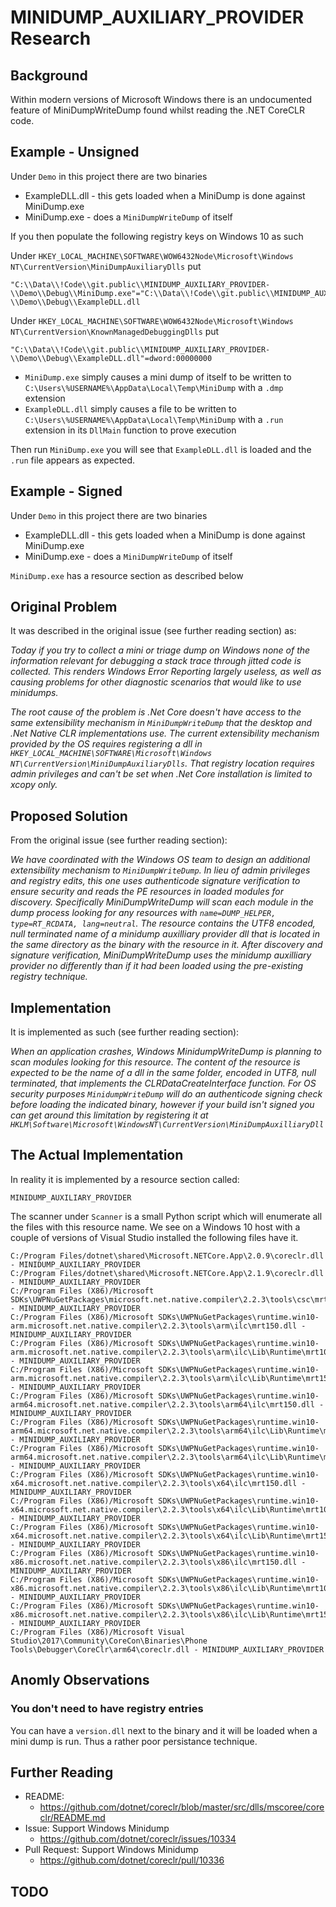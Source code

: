 # MINIDUMP_AUXILIARY_PROVIDER Research

## Background
Within modern versions of Microsoft Windows there is an undocumented feature of MiniDumpWriteDump found whilst reading the .NET CoreCLR code.

## Example - Unsigned 

Under `Demo` in this project there are two binaries
* ExampleDLL.dll - this gets loaded when a MiniDump is done against MiniDump.exe
* MiniDump.exe - does a `MiniDumpWriteDump` of itself

If you then populate the following registry keys on Windows 10 as such

Under `HKEY_LOCAL_MACHINE\SOFTWARE\WOW6432Node\Microsoft\Windows NT\CurrentVersion\MiniDumpAuxiliaryDlls` put
```
"C:\\Data\\!Code\\git.public\\MINIDUMP_AUXILIARY_PROVIDER-\\Demo\\Debug\\MiniDump.exe"="C:\\Data\\!Code\\git.public\\MINIDUMP_AUXILIARY_PROVIDER-\\Demo\\Debug\\ExampleDLL.dll
```

Under `HKEY_LOCAL_MACHINE\SOFTWARE\WOW6432Node\Microsoft\Windows NT\CurrentVersion\KnownManagedDebuggingDlls` put
```
"C:\\Data\\!Code\\git.public\\MINIDUMP_AUXILIARY_PROVIDER-\\Demo\\Debug\\ExampleDLL.dll"=dword:00000000
```

* `MiniDump.exe` simply causes a mini dump of itself to be written to `C:\Users\%USERNAME%\AppData\Local\Temp\MiniDump` with a `.dmp` extension
* `ExampleDLL.dll` simply causes a file to be written to `C:\Users\%USERNAME%\AppData\Local\Temp\MiniDump` with a `.run` extension in its `DllMain` function to prove execution

Then run `MiniDump.exe` you will see that `ExampleDLL.dll` is loaded and the `.run` file appears as expected.

## Example - Signed

 Under `Demo` in this project there are two binaries
* ExampleDLL.dll - this gets loaded when a MiniDump is done against MiniDump.exe
* MiniDump.exe - does a `MiniDumpWriteDump` of itself

`MiniDump.exe` has a resource section as described below

## Original Problem
It was described in the original issue (see further reading section) as:

_Today if you try to collect a mini or triage dump on Windows none of the information relevant for debugging a stack trace through jitted code is collected. This renders Windows Error Reporting largely useless, as well as causing problems for other diagnostic scenarios that would like to use minidumps._

_The root cause of the problem is .Net Core doesn't have access to the same extensibility mechanism in `MiniDumpWriteDump` that the desktop and .Net Native CLR implementations use. The current extensibility mechanism provided by the OS requires registering a dll in `HKEY_LOCAL_MACHINE\SOFTWARE\Microsoft\Windows NT\CurrentVersion\MiniDumpAuxiliaryDlls`. That registry location requires admin privileges and can't be set when .Net Core installation is limited to xcopy only._

## Proposed Solution

From the original issue (see further reading section):

_We have coordinated with the Windows OS team to design an additional extensibility mechanism to `MiniDumpWriteDump`. In lieu of admin privileges and registry edits, this one uses authenticode signature verification to ensure security and reads the PE resources in loaded modules for discovery. Specifically MiniDumpWriteDump will scan each module in the dump process looking for any resources with `name=DUMP_HELPER, type=RT_RCDATA, lang=neutral`. The resource contains the UTF8 encoded, null terminated name of a minidump auxilliary provider dll that is located in the same directory as the binary with the resource in it. After discovery and signature verification, MiniDumpWriteDump uses the minidump auxilliary provider no differently than if it had been loaded using the pre-existing registry technique._

## Implementation
It is implemented as such (see further reading section):

_When an application crashes, Windows MinidumpWriteDump is planning to scan modules looking for this resource. The content of the resource is expected to be the name of a dll in the same folder, encoded in UTF8, null terminated, that implements the CLRDataCreateInterface function. For OS security purposes `MinidumpWriteDump` will do an authenticode signing check before loading the indicated binary, however if your build isn't signed you can get around this limitation by registering it at `HKLM\Software\Microsoft\WindowsNT\CurrentVersion\MiniDumpAuxilliaryDll`_

## The Actual Implementation
In reality it is implemented by a resource section called:

`MINIDUMP_AUXILIARY_PROVIDER`

The scanner under `Scanner` is a small Python script which will enumerate all the files with this resource name. We see on a Windows 10 host with a couple of versions of Visual Studio installed the following files have it.

```
C:/Program Files/dotnet\shared\Microsoft.NETCore.App\2.0.9\coreclr.dll - MINIDUMP_AUXILIARY_PROVIDER
C:/Program Files/dotnet\shared\Microsoft.NETCore.App\2.1.9\coreclr.dll - MINIDUMP_AUXILIARY_PROVIDER
C:/Program Files (X86)/Microsoft SDKs\UWPNuGetPackages\microsoft.net.native.compiler\2.2.3\tools\csc\mrt150.dll - MINIDUMP_AUXILIARY_PROVIDER
C:/Program Files (X86)/Microsoft SDKs\UWPNuGetPackages\runtime.win10-arm.microsoft.net.native.compiler\2.2.3\tools\arm\ilc\mrt150.dll - MINIDUMP_AUXILIARY_PROVIDER
C:/Program Files (X86)/Microsoft SDKs\UWPNuGetPackages\runtime.win10-arm.microsoft.net.native.compiler\2.2.3\tools\arm\ilc\Lib\Runtime\mrt100_app.dll - MINIDUMP_AUXILIARY_PROVIDER
C:/Program Files (X86)/Microsoft SDKs\UWPNuGetPackages\runtime.win10-arm.microsoft.net.native.compiler\2.2.3\tools\arm\ilc\Lib\Runtime\mrt150.dll - MINIDUMP_AUXILIARY_PROVIDER
C:/Program Files (X86)/Microsoft SDKs\UWPNuGetPackages\runtime.win10-arm64.microsoft.net.native.compiler\2.2.3\tools\arm64\ilc\mrt150.dll - MINIDUMP_AUXILIARY_PROVIDER
C:/Program Files (X86)/Microsoft SDKs\UWPNuGetPackages\runtime.win10-arm64.microsoft.net.native.compiler\2.2.3\tools\arm64\ilc\Lib\Runtime\mrt100_app.dll - MINIDUMP_AUXILIARY_PROVIDER
C:/Program Files (X86)/Microsoft SDKs\UWPNuGetPackages\runtime.win10-arm64.microsoft.net.native.compiler\2.2.3\tools\arm64\ilc\Lib\Runtime\mrt150.dll - MINIDUMP_AUXILIARY_PROVIDER
C:/Program Files (X86)/Microsoft SDKs\UWPNuGetPackages\runtime.win10-x64.microsoft.net.native.compiler\2.2.3\tools\x64\ilc\mrt150.dll - MINIDUMP_AUXILIARY_PROVIDER
C:/Program Files (X86)/Microsoft SDKs\UWPNuGetPackages\runtime.win10-x64.microsoft.net.native.compiler\2.2.3\tools\x64\ilc\Lib\Runtime\mrt100_app.dll - MINIDUMP_AUXILIARY_PROVIDER
C:/Program Files (X86)/Microsoft SDKs\UWPNuGetPackages\runtime.win10-x64.microsoft.net.native.compiler\2.2.3\tools\x64\ilc\Lib\Runtime\mrt150.dll - MINIDUMP_AUXILIARY_PROVIDER
C:/Program Files (X86)/Microsoft SDKs\UWPNuGetPackages\runtime.win10-x86.microsoft.net.native.compiler\2.2.3\tools\x86\ilc\mrt150.dll - MINIDUMP_AUXILIARY_PROVIDER
C:/Program Files (X86)/Microsoft SDKs\UWPNuGetPackages\runtime.win10-x86.microsoft.net.native.compiler\2.2.3\tools\x86\ilc\Lib\Runtime\mrt100_app.dll - MINIDUMP_AUXILIARY_PROVIDER
C:/Program Files (X86)/Microsoft SDKs\UWPNuGetPackages\runtime.win10-x86.microsoft.net.native.compiler\2.2.3\tools\x86\ilc\Lib\Runtime\mrt150.dll - MINIDUMP_AUXILIARY_PROVIDER
C:/Program Files (X86)/Microsoft Visual Studio\2017\Community\CoreCon\Binaries\Phone Tools\Debugger\CoreClr\arm64\coreclr.dll - MINIDUMP_AUXILIARY_PROVIDER
```

## Anomly Observations

### You don't need to have registry entries

You can have a `version.dll` next to the binary and it will be loaded when a mini dump is run. Thus a rather poor persistance technique.

## Further Reading
* README: 
  * https://github.com/dotnet/coreclr/blob/master/src/dlls/mscoree/coreclr/README.md
* Issue: Support Windows Minidump
  * https://github.com/dotnet/coreclr/issues/10334
* Pull Request: Support Windows Minidump
  * https://github.com/dotnet/coreclr/pull/10336
  
## TODO